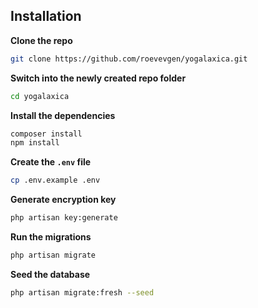 ## Installation

**Clone the repo**

```bash
git clone https://github.com/roevevgen/yogalaxica.git
```
**Switch into the newly created repo folder**

```bash
cd yogalaxica
```
**Install the dependencies**

```bash
composer install
npm install
```
**Create the `.env` file**

```bash
cp .env.example .env
```
**Generate encryption key**

```bash
php artisan key:generate
```
**Run the migrations**

```bash
php artisan migrate
```

**Seed the database**

```bash
php artisan migrate:fresh --seed
